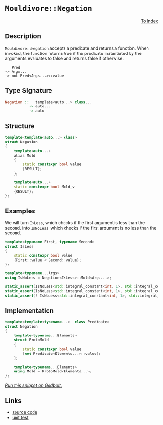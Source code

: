 <!-- Copyright 2024 Feng Mofan
SPDX-License-Identifier: Apache-2.0 -->

# `Mouldivore::Negation`

<p style='text-align: right;'><a href="../../../facilities/metafunctions.md#mouldivore-negation">To Index</a></p>

## Description

`Mouldivore::Negation` accepts a predicate and returns a function. When invoked, the function returns true if the predicate instantiated by the arguments evaluates to false and returns false if otherwise.

<pre><code>   Pred
-> Args...
-> not Pred&lt;Args...&gt;::value</code></pre>

## Type Signature

```Haskell
Negation ::   template<auto...> class...
           -> auto...
           -> auto
```

## Structure

```C++
template<template<auto...> class>
struct Negation
{
    template<auto...>
    alias Mold
    {
        static constexpr bool value
        {RESULT};
    };

    template<auto...>
    static constexpr bool Mold_v 
    {RESULT};
};
```

## Examples

We will turn `IsLess`, which checks if the first argument is less than the second, into `IsNoLess`, which checks if the first argument is no less than the second.

```C++
template<typename First, typename Second>
struct IsLess
{
    static constexpr bool value
    {First::value < Second::value};
};

template<typename...Args>
using IsNoLess = Negation<IsLess>::Mold<Args...>;

static_assert(IsNoLess<std::integral_constant<int, 1>, std::integral_constant<int, 1>>::value);
static_assert(IsNoLess<std::integral_constant<int, 1>, std::integral_constant<int, 0>>::value);
static_assert(! IsNoLess<std::integral_constant<int, 1>, std::integral_constant<int, 2>>::value);
```

## Implementation

```C++
template<template<typename...>  class Predicate>
struct Negation
{
    template<typename...Elements>
    struct ProtoMold
    {
        static constexpr bool value 
        {not Predicate<Elements...>::value};
    };

    template<typename...Elements>
    using Mold = ProtoMold<Elements...>;
};
```

[*Run this snippet on Godbolt.*](https://godbolt.org/#z:OYLghAFBqd5QCxAYwPYBMCmBRdBLAF1QCcAaPECAMzwBtMA7AQwFtMQByARg9KtQYEAysib0QXACx8BBAKoBnTAAUAHpwAMvAFYTStJg1DIApACYAQuYukl9ZATwDKjdAGFUtAK4sGEgJykrgAyeAyYAHI%2BAEaYxAGkAA6oCoRODB7evgnJqY4CoeFRLLHxXIF2mA7pQgRMxASZPn7ltpj2%2BQy19QSFkTFxCQp1DU3ZrcM9fcWlAQCUtqhexMjsHASYLIkGGyYAzG4bWzuY%2B4cAnomMrJgAdPf72ADUT8gGCgpPysSY%2BKK7e2wJg0AEFhsQvA4nhFMMAmJ1gSCTAB2Kygl4vI7beGnA4ES7XNj3W7YehsQQKR6IjFPcGQghfYioIgAWU86GpGJRaJBNJpk0cyFeAmGmFUiWIT2iqE8TwAbmIvJgnpy%2BSrUQxmYzfnh/ri3KTNowCApiY8QCAFd5TsiACL7Hk0lH2vY81VPLEnM74q7MIn3Q3kk1U9EYrypIxPNm0dAqva2xnM1DRjkHQPG00PQEOxHOnOgxEAegAVKWy%2BWK4Wi%2BWngAVTDDT7lqugksV9tlltIgtmPZhN5eLBxtxeRy0QjnEPdkGenHegl%2B5UAMTwxGGpA9C5uTyEVQEqaBoLpUIAkgpgg3KQXUe6BbrhQxReLJdLZVale7uSu1wQLe/lWcO57gw6B/oqNoum6dr5tOs4Ahcvo3MSILEMAlLZqC4ZhMATxnhEqAXh8cYJjCcIIgcZ6Eeh2AWimZwoWhZrZq6uZHnUgoAPpMB8cQEBAeEEZeZzDKBIBhBswDEGIHFoI%2BdSCGc4kblwjwbiJFribCUm0DJIryQQimCMpVKAmB1pzDBd7IFxPENPxCj4VRwkEKJmmSdJsmTApBxKU8KmAmpLkaYIWkeXphgGT5RlPBoJk0Za4EWSxbHwrqNlKHZYBgLhDmCR8zmuSF7k6Z5%2BmGQQxkBbSQViUV2m6XJEXlRuZhxWZSpJRYHALLQnAAKy8H4HBaKQqCcG41jWLSSwrABvY8KQv7Dd1CwANYgH1yK3HsAAcABsyJ7AdGi7Yd/h7PonCSLwLASBoGikENI1jRwvAKCAD1LVoCxwLAMCICASwEIko7kJQaBbHQcQRDcnCqPtAC0e2SE8wDIEKUi3GYvA6kQxB4KBXAyIIIhiOwUjE/IShqJoOh6AA7lJiScDwPX9YNtOjZwADyo4gwyqBUE88N7UjKNoxjkhY08EAeJD9CSuYexcHMvBfd1pAQEgEOJFDZAUBAOt6yAwBSGYfB0Bsa6UNEnPRGE9TnCzvD28wxDnNz0TaFUS0LRDQbcwwtBO8tpBYNEXjAG4Yi0O93C8FgLCGMA4ih/gPzVHKDac2KVSjmsC2ab1ofjtEUnux4WCcwQ%2BO3fHpBZ8Q0pKLamzJ%2BORi0wsVAGGhABqeCYPT3O%2Bs7lOk%2BIFP8IIigqOooe6ETBid6YljWPoeDRO9kALKgiSdHHCMifstqr1YlhmM9jf41g28QAslTVM4ECuGMLRBCB0wDGUSQpGkAhvz0Lkf%2BDAv4lEGETR%2BnRuijE8M0PQUCagjF6GEfo4Cf6TFgVkd%2BmCUFFG/hIB%2BM1ViEMuhwAaj1OYvWFojZGqN0Z%2BSlmYGWuBCAkBVPNVWi0u4LAQJgJgWB4j31IOtSQexbjnWRJIDQkgzCSD2vdPqe1AjF2uqQW6ytbh7S4HtHa/gdo6L6pILgfVzp7UoaHF6b0PrcOWj9f6WtAZ81BgbI2CsYZsE4PUFgcpkQIyYK8ZeOFyi3C4LcEauMSAEz0NPYQohJ7SFibPGmC8QDm0ZkwZm8c2bkI5pYnmziBZC28b4/xgTk5%2BX8KE8JMs5a6wVhwvYZguHqx%2BtrVA8s4hg0Nh0%2BpgwSl%2BLeMncoXAHo0FoFbd6EBbah1do7Mecz3ae29g4Me/tjSB2DpzcOkdo60FjmPRO7c1gjXTj7PAWc44RNUHnDYY8i6c1LuXc4lcTlq1rmPRuzdMCtyTkYDuoA7F8F7goAeQ8R6MDHrEie5NEmyGSfPEauhzZBJQJNSwG8t7wF3vvdIh9j7xjPtYS%2BvBUDXwJtnHebQOjpBcCBQBRMQioJmBA3%2BeR0gMrZSAsBsxIHtHOQIGBjQ4HjGpQKroyCeWstwZy3BUqyhEOWCQlWZCKFPVJZwJ4AyylDMjCEsJGgWH4Dxo0lWaseGkD4QIwYwjVE3RAHsKpMjkSmORIdWR8jjEWOepwaxn0u6awcUgIG/NuluOhrDDg3i6EsAUHKIUcoQknGGDjY1UTCbj3ibCymCLOa6AuhkrJrNVV5J9RwXmwNRxPEFlq4gLAY1xoTUmnEwxam9L1o0vYLSA2OPDfrcG7aFaWmQIkRIHFE3%2BA4smggXE63IwthMuIUyZkjUWSHBaa7lk%2BzWR0gOQcQ6nMwBHKOMc44LSOf8t5YdVznMuTnG5yB873JCsXEaTzHavOrh8%2BuXyUg/Lbv87CAae5MH7oPYeo967QqzRIOFM9qaIrphdVFRKMWlzvjig%2BnBCzqVQxYElo1yW32xWKp%2BfgX70pFe/Jl%2BD0FAL/p0TlwDOjyoQfysjQrZXsegZK5lBDIHINlbx2jvLFWzVIcXNVVDNXRpRrG%2BN8pm0bFbRAVhJqlZmtsd9Xh/DBGUByWo26Zgql7D2H1PqMjRknT2MiXR3qNWvVsDY1pa0QCyK0VwJpe0mn%2BG0WYBRyIyF7FLQ581dicnY3s1zRzLmG5LtpZIIAA%3D)

## Links

- [source code](../../../../conceptrodon/mouldivore/negation.hpp)
- [unit test](../../../../tests/unit/metafunctions/mouldivore/negation.test.hpp)
